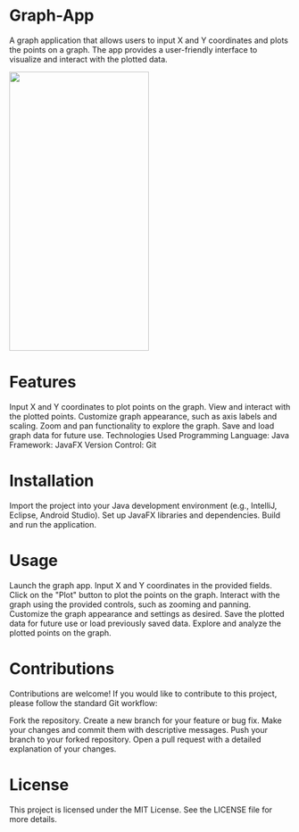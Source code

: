 # Graph-App
A graph application that allows users to input X and Y coordinates and plots the points on a graph. The app provides a user-friendly interface to visualize and interact with the plotted data.

<img  src="https://github.com/yesiamrajeev/Graph-App/assets/125568812/0c0469db-4705-413a-bdb2-5ec18fd11256" width="250" height="500">



# Features
Input X and Y coordinates to plot points on the graph.
View and interact with the plotted points.
Customize graph appearance, such as axis labels and scaling.
Zoom and pan functionality to explore the graph.
Save and load graph data for future use.
Technologies Used
Programming Language: Java
Framework: JavaFX
Version Control: Git
# Installation
Import the project into your Java development environment (e.g., IntelliJ, Eclipse, Android Studio).
Set up JavaFX libraries and dependencies.
Build and run the application.
# Usage
Launch the graph app.
Input X and Y coordinates in the provided fields.
Click on the "Plot" button to plot the points on the graph.
Interact with the graph using the provided controls, such as zooming and panning.
Customize the graph appearance and settings as desired.
Save the plotted data for future use or load previously saved data.
Explore and analyze the plotted points on the graph.
# Contributions
Contributions are welcome! If you would like to contribute to this project, please follow the standard Git workflow:

Fork the repository.
Create a new branch for your feature or bug fix.
Make your changes and commit them with descriptive messages.
Push your branch to your forked repository.
Open a pull request with a detailed explanation of your changes.
# License
This project is licensed under the MIT License. See the LICENSE file for more details.
